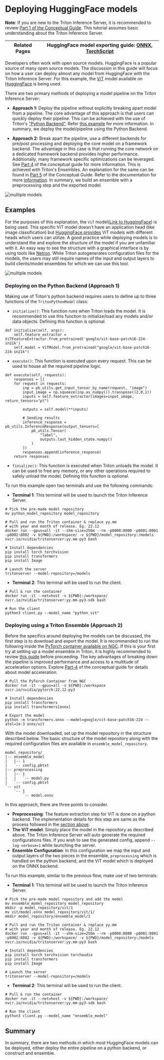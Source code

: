 <!-- 
# Copyright 2023, NVIDIA CORPORATION & AFFILIATES. All rights reserved.
#
# Redistribution and use in source and binary forms, with or without
# modification, are permitted provided that the following conditions
# are met:
#  * Redistributions of source code must retain the above copyright
#    notice, this list of conditions and the following disclaimer.
#  * Redistributions in binary form must reproduce the above copyright
#    notice, this list of conditions and the following disclaimer in the
#    documentation and/or other materials provided with the distribution.
#  * Neither the name of NVIDIA CORPORATION nor the names of its
#    contributors may be used to endorse or promote products derived
#    from this software without specific prior written permission.
#
# THIS SOFTWARE IS PROVIDED BY THE COPYRIGHT HOLDERS ``AS IS'' AND ANY
# EXPRESS OR IMPLIED WARRANTIES, INCLUDING, BUT NOT LIMITED TO, THE
# IMPLIED WARRANTIES OF MERCHANTABILITY AND FITNESS FOR A PARTICULAR
# PURPOSE ARE DISCLAIMED.  IN NO EVENT SHALL THE COPYRIGHT OWNER OR
# CONTRIBUTORS BE LIABLE FOR ANY DIRECT, INDIRECT, INCIDENTAL, SPECIAL,
# EXEMPLARY, OR CONSEQUENTIAL DAMAGES (INCLUDING, BUT NOT LIMITED TO,
# PROCUREMENT OF SUBSTITUTE GOODS OR SERVICES; LOSS OF USE, DATA, OR
# PROFITS; OR BUSINESS INTERRUPTION) HOWEVER CAUSED AND ON ANY THEORY
# OF LIABILITY, WHETHER IN CONTRACT, STRICT LIABILITY, OR TORT
# (INCLUDING NEGLIGENCE OR OTHERWISE) ARISING IN ANY WAY OUT OF THE USE
# OF THIS SOFTWARE, EVEN IF ADVISED OF THE POSSIBILITY OF SUCH DAMAGE.
-->

# Deploying HuggingFace models

**Note**: If you are new to the Triton Inference Server, it is recommended to review [Part 1 of the Conceptual Guide](../Conceptual_Guide/Part_1-model_deployment/README.md). This tutorial assumes basic understanding about the Triton Inference Server.

|Related Pages | HuggingFace model exporting guide: [ONNX](https://huggingface.co/docs/transformers/serialization), [TorchScript](https://huggingface.co/docs/transformers/torchscript) |
| ------------ | --------------- |

Developers often work with open source models. HuggingFace is a popular source of many open source models. The discussion in this guide will focus on how a user can deploy almost any model from HuggingFace with the Triton Inference Server. For this example, the [ViT](https://arxiv.org/abs/2010.11929) model available on [HuggingFace](https://huggingface.co/docs/transformers/v4.24.0/en/model_doc/vit#transformers.ViTModel) is being used.

There are two primary methods of deploying a model pipeline on the Triton Inference Server:
* **Approach 1:** Deploy the pipeline without explicitly breaking apart model from a pipeline. The core advantage of this approach is that users can quickly deploy their pipeline. This can be achieved with the use of Triton's ["Python Backend"](https://github.com/triton-inference-server/python_backend). Refer [this example](https://github.com/triton-inference-server/python_backend#usage) for more information. In summary, we deploy the model/pipeline using the Python Backend.

* **Approach 2:** Break apart the pipeline, use a different backends for pre/post processing and deploying the core model on a framework backend. The advantage in this case is that running the core network on a dedicated framework backend provides higher performance. Additionally, many framework specific optimizations can be leveraged. See [Part 4](../Conceptual_Guide/Part_4-inference_acceleration/README.md) of the conceptual guide for more information. This is achieved with Triton's Ensembles. An explanation for the same can be found in [Part 5](../Conceptual_Guide/Part_5-Model_Ensembles/README.md) of the Conceptual Guide. Refer to the documentation for more [information](https://github.com/triton-inference-server/server/blob/main/docs/user_guide/architecture.md#ensemble-models). In summary, we build an ensemble with a preprocessing step and the exported model.

![multiple models](./img/Approach.PNG)

## Examples

For the purposes of this explanation, the `ViT` model([Link to HuggingFace](https://huggingface.co/docs/transformers/v4.24.0/en/model_doc/vit#transformers.ViTModel)) is being used. This specific ViT model doesn't have an application head (like image classification) but [HuggingFace provides](https://huggingface.co/models?search=google/vit) ViT models with different heads which users can utilize. A good practice while deploying models is to understand the and explore the structure of the model if you are unfamiliar with it. An easy way to see the structure with a graphical interface is by using tools like [Netron](https://netron.app/). While Triton autogenerates configuration files for the models, the users may still require names of the input and output layers to build clients/model ensembles for which we can use this tool. 

![multiple models](./img/netron.PNG)

### Deploying on the Python Backend (Approach 1)

Making use of Triton's python backend requires users to define up to three functions of the `TritonPythonModel` class:
* `initialize()`: This function runs when Triton loads the model. It is recommended to use this function to initialize/load any models and/or data objects. Defining this function is optional.
```
def initialize(self, args):
    self.feature_extractor = ViTFeatureExtractor.from_pretrained('google/vit-base-patch16-224-in21k')
    self.model = ViTModel.from_pretrained("google/vit-base-patch16-224-in21k")
```
* `execute()`: This function is executed upon every request. This can be used to house all the required pipeline logic.
```
def execute(self, requests):
    responses = []
    for request in requests:
        inp = pb_utils.get_input_tensor_by_name(request, "image")
        input_image = np.squeeze(inp.as_numpy()).transpose((2,0,1))
        inputs = self.feature_extractor(images=input_image, return_tensors="pt")

        outputs = self.model(**inputs)

        # Sending results
        inference_response = pb_utils.InferenceResponse(output_tensors=[
            pb_utils.Tensor(
                "label",
                outputs.last_hidden_state.numpy()
            )
        ])
        responses.append(inference_response) 
    return responses
```
* `finialize()`: This function is executed when Triton unloads the model. It can be used to free any memory, or any other operations required to safely unload the model. Defining this function is optional.

To run this example open two terminals and use the following commands:
* **Terminal 1**: This terminal will be used to launch the Triton Inference Server.
```
# Pick the pre-made model repository
mv python_model_repository model_repository

# Pull and run the Triton container & replace yy.mm 
# with year and month of release. Eg. 22.12
docker run --gpus=all -it --shm-size=256m --rm -p8000:8000 -p8001:8001 -p8002:8002 -v ${PWD}:/workspace/ -v ${PWD}/model_repository:/models nvcr.io/nvidia/tritonserver:yy.mm-py3 bash

# Install dependencies
pip install torch torchvision
pip install transformers
pip install Image

# Launch the server
tritonserver --model-repository=/models
```
* **Terminal 2**: This terminal will be used to run the client.
```
# Pull & run the container
docker run -it --net=host -v ${PWD}:/workspace/ nvcr.io/nvidia/tritonserver:yy.mm-py3-sdk bash

# Run the client
python3 client.py --model_name "python_vit"
```

### Deploying using a Triton Ensemble (Approach 2)

Before the specifics around deploying the models can be discussed, the first step is to download and export the model. It is recommended to run the following inside the [PyTorch container available on NGC](https://catalog.ngc.nvidia.com/orgs/nvidia/containers/pytorch). If this is your first try at setting up a model ensemble in Triton, it is highly recommended to review [this guide](../Conceptual_Guide/Part_5-Model_Ensembles/README.md) before proceeding. The key advantages of breaking down the pipeline is improved performance and access to a multitude of acceleration options. Explore [Part-4](../Conceptual_Guide/Part_4-inference_acceleration/README.md) of the conceptual guide for details about model acceleration.
  
```
# Pull the PyTorch Container from NGC
docker run -it --gpus=all -v ${PWD}:/workspace nvcr.io/nvidia/pytorch:22.12-py3

# Install dependencies
pip install transformers
pip install transformers[onnx]

# Export the model
python -m transformers.onnx --model=google/vit-base-patch16-224 --atol=1e-3 onnx/vit
```

With the model downloaded, set up the model repository in the structure described below. The basic structure of the model repository along with the required configuration files are available in `ensemble_model_repository`. 
```
model_repository/
|-- ensemble_model
|   |-- 1
|   `-- config.pbtxt
|-- preprocessing
|   |-- 1
|   |   `-- model.py
|   `-- config.pbtxt
`-- vit
    `-- 1
        `-- model.onnx
```

In this approach, there are three points to consider.
* **Preprocessing**: The feature extraction step for ViT is done on a python backend. The implementation details for this step are same as the process followed in the [section above](#deploying-on-the-python-backend).
* **The ViT model**: Simply place the model in the repository as described above. The Triton Inference Server will auto generate the required configurations files. If you wish to see the generated config, append `--log-verbose=1` while launching the server.
* **Ensemble Configuration**: In this configuration we map the input and output layers of the two pieces in the ensemble, `preprocessing` which is handled on the python backend, and the ViT model which is deployed on the ONNX backend.

To run this example, similar to the previous flow, make use of two terminals:
* **Terminal 1**: This terminal will be used to launch the Triton Inference Server.

```
# Pick the pre-made model repository and add the model
mv ensemble_model_repository model_repository
mkdir -p model_repository/vit/1
mv vit/model.onnx model_repository/vit/1/
mkdir model_repository/ensemble_model/1

# Pull and run the Triton container & replace yy.mm 
# with year and month of release. Eg. 22.12
docker run --gpus=all -it --shm-size=256m --rm -p8000:8000 -p8001:8001 -p8002:8002 -v ${PWD}:/workspace/ -v ${PWD}/model_repository:/models nvcr.io/nvidia/tritonserver:yy.mm-py3 bash

# Install dependencies
pip install torch torchvision torchaudio
pip install transformers
pip install Image

# Launch the server
tritonserver --model-repository=/models
```
* **Terminal 2**: This terminal will be used to run the client.
```
# Pull & run the container
docker run -it --net=host -v ${PWD}:/workspace/ nvcr.io/nvidia/tritonserver:yy.mm-py3-sdk bash

# Run the client
python3 client.py --model_name "ensemble_model"
```
## Summary

In summary, there are two methods in which most HuggingFace models can be deployed, either deploy the entire pipeline on a python backend, or construct and ensemble.

